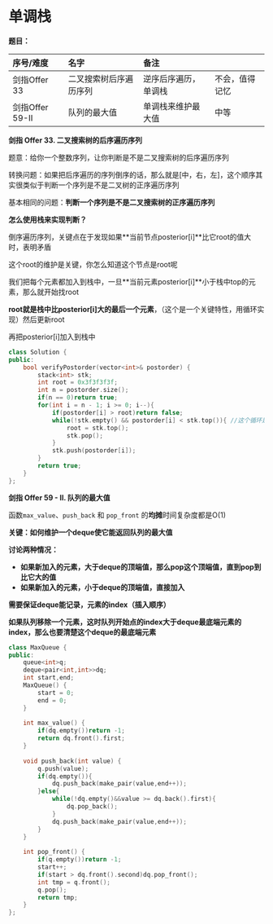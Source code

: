 # 单调栈

**题目：**

| 序号/难度 | 名字 | 备注 |  |
| :--- | :--- | :--- | :--- |
| 剑指Offer 33 | 二叉搜索树后序遍历序列 | 逆序后序遍历，单调栈 | 不会，值得记忆 |
| 剑指Offer 59-II | 队列的最大值 | 单调栈来维护最大值 | 中等 |

**剑指 Offer 33. 二叉搜索树的后序遍历序列**

题意：给你一个整数序列，让你判断是不是二叉搜索树的后序遍历序列

转换问题：如果把后序遍历的序列倒序的话，那么就是\[中，右，左\]，这个顺序其实很类似于判断一个序列是不是二叉树的正序遍历序列

基本相同的问题：**判断一个序列是不是二叉搜索树的正序遍历序列**

**怎么使用栈来实现判断？**

倒序遍历序列，关键点在于发现如果**当前节点posterior\[i\]**比它root的值大时，表明矛盾

这个root的维护是关键，你怎么知道这个节点是root呢

我们把每个元素都加入到栈中，一旦**当前元素posterior\[i\]**小于栈中top的元素，那么就开始找root

**root就是栈中比posterior\[i\]大的最后一个元素**，（这个是一个关键特性，用循环实现）然后更新root

再把posterior\[i\]加入到栈中

```cpp
class Solution {
public:
    bool verifyPostorder(vector<int>& postorder) {
        stack<int> stk;
        int root = 0x3f3f3f3f;
        int n = postorder.size();
        if(n == 0)return true;
        for(int i = n - 1; i >= 0; i--){
            if(postorder[i] > root)return false;
            while(!stk.empty() && postorder[i] < stk.top()){ //这个循环是太关键了！理解这个循环的意思
                root = stk.top();
                stk.pop();
            }
            stk.push(postorder[i]);
        }
        return true;
    }
};
```

**剑指 Offer 59 - II. 队列的最大值**

 函数`max_value`、`push_back` 和 `pop_front` 的**均摊**时间复杂度都是O\(1\)

**关键：如何维护一个deque使它能返回队列的最大值**

**讨论两种情况：**

* **如果新加入的元素，大于deque的顶端值，那么pop这个顶端值，直到pop到比它大的值**
* **如果新加入的元素，小于deque的顶端值，直接加入**

**需要保证deque能记录，元素的index（插入顺序）**

**如果队列移除一个元素，这时队列开始点的index大于deque最底端元素的index，那么也要清楚这个deque的最底端元素**

```cpp
class MaxQueue {
public:
    queue<int>q;
    deque<pair<int,int>>dq;
    int start,end;
    MaxQueue() {
        start = 0;
        end = 0;
    }
    
    int max_value() {
        if(dq.empty())return -1;
        return dq.front().first;
    }
    
    void push_back(int value) {
        q.push(value);
        if(dq.empty()){
            dq.push_back(make_pair(value,end++));
        }else{
            while(!dq.empty()&&value >= dq.back().first){
                dq.pop_back();
            }
            dq.push_back(make_pair(value,end++));
        }
    }
    
    int pop_front() {
        if(q.empty())return -1;
        start++;
        if(start > dq.front().second)dq.pop_front();
        int tmp = q.front();
        q.pop();
        return tmp;
    }
};
```

